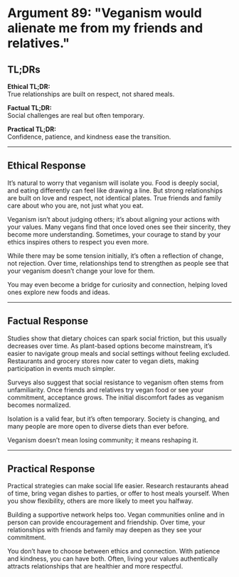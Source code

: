 <!-- type: Tradition & Family Pressure -->

# Argument 89: "Veganism would alienate me from my friends and relatives."

## TL;DRs

**Ethical TL;DR:**  
True relationships are built on respect, not shared meals.

**Factual TL;DR:**  
Social challenges are real but often temporary.

**Practical TL;DR:**  
Confidence, patience, and kindness ease the transition.

---

## Ethical Response

It’s natural to worry that veganism will isolate you. Food is deeply social, and eating differently can feel like drawing a line. But strong relationships are built on love and respect, not identical plates. True friends and family care about who you are, not just what you eat.

Veganism isn’t about judging others; it’s about aligning your actions with your values. Many vegans find that once loved ones see their sincerity, they become more understanding. Sometimes, your courage to stand by your ethics inspires others to respect you even more.

While there may be some tension initially, it’s often a reflection of change, not rejection. Over time, relationships tend to strengthen as people see that your veganism doesn’t change your love for them.

You may even become a bridge for curiosity and connection, helping loved ones explore new foods and ideas.

---

## Factual Response

Studies show that dietary choices can spark social friction, but this usually decreases over time. As plant-based options become mainstream, it’s easier to navigate group meals and social settings without feeling excluded. Restaurants and grocery stores now cater to vegan diets, making participation in events much simpler.

Surveys also suggest that social resistance to veganism often stems from unfamiliarity. Once friends and relatives try vegan food or see your commitment, acceptance grows. The initial discomfort fades as veganism becomes normalized.

Isolation is a valid fear, but it’s often temporary. Society is changing, and many people are more open to diverse diets than ever before.

Veganism doesn’t mean losing community; it means reshaping it.

---

## Practical Response

Practical strategies can make social life easier. Research restaurants ahead of time, bring vegan dishes to parties, or offer to host meals yourself. When you show flexibility, others are more likely to meet you halfway.

Building a supportive network helps too. Vegan communities online and in person can provide encouragement and friendship. Over time, your relationships with friends and family may deepen as they see your commitment.

You don’t have to choose between ethics and connection. With patience and kindness, you can have both. Often, living your values authentically attracts relationships that are healthier and more respectful.
